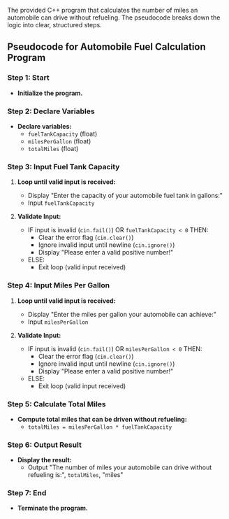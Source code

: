 The provided C++ program that calculates the number of miles an automobile can drive without refueling. The pseudocode breaks down the logic into clear, structured steps.

## Pseudocode for Automobile Fuel Calculation Program

### Step 1: Start
- **Initialize the program.**

### Step 2: Declare Variables
- **Declare variables:**
  - `fuelTankCapacity` (float)
  - `milesPerGallon` (float)
  - `totalMiles` (float)

### Step 3: Input Fuel Tank Capacity
1. **Loop until valid input is received:**
   - Display "Enter the capacity of your automobile fuel tank in gallons:"
   - Input `fuelTankCapacity`
   
2. **Validate Input:**
   - IF input is invalid (`cin.fail()`) OR `fuelTankCapacity < 0` THEN:
     - Clear the error flag (`cin.clear()`)
     - Ignore invalid input until newline (`cin.ignore()`)
     - Display "Please enter a valid positive number!"
   - ELSE:
     - Exit loop (valid input received)

### Step 4: Input Miles Per Gallon
1. **Loop until valid input is received:**
   - Display "Enter the miles per gallon your automobile can achieve:"
   - Input `milesPerGallon`
   
2. **Validate Input:**
   - IF input is invalid (`cin.fail()`) OR `milesPerGallon < 0` THEN:
     - Clear the error flag (`cin.clear()`)
     - Ignore invalid input until newline (`cin.ignore()`)
     - Display "Please enter a valid positive number!"
   - ELSE:
     - Exit loop (valid input received)

### Step 5: Calculate Total Miles
- **Compute total miles that can be driven without refueling:**
  - `totalMiles = milesPerGallon * fuelTankCapacity`

### Step 6: Output Result
- **Display the result:**
  - Output "The number of miles your automobile can drive without refueling is:", `totalMiles`, "miles"

### Step 7: End
- **Terminate the program.**




